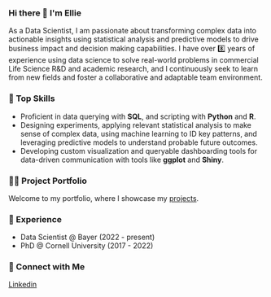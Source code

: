 ### Hi there 👋 I'm Ellie  

As a Data Scientist, I am passionate about transforming complex data into actionable insights using statistical analysis and predictive models to drive business impact and decision making capabilities. I have over 8️⃣ years of experience using data science to solve real-world problems in commercial Life Science R&D and academic research, and I continuously seek to learn from new fields and foster a collaborative and adaptable team environment.   

### 🚀 Top Skills  
* Proficient in data querying with **SQL**, and scripting with **Python** and **R**.  
* Designing experiments, applying relevant statistical analysis to make sense of complex data, using machine learning to ID key patterns, and leveraging predictive models to understand probable future outcomes.    
* Developing custom visualization and queryable dashboarding tools for data-driven communication with tools like **ggplot** and **Shiny**.

### 👩‍💻 Project Portfolio

Welcome to my portfolio, where I showcase my [projects](https://github.com/etaagen/Portfolio/blob/main/README.md).  

### 💼 Experience  

- Data Scientist @ Bayer (2022 - present)
- PhD @ Cornell University (2017 - 2022)  

### 👋 Connect with Me

[Linkedin](https://www.linkedin.com/in/ellie-taagen/)
